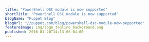 ```yaml
---
title: "PowerShell DSC module is now supported"
shortTitle: "PowerShell DSC module is now supported"
blogName: "Puppet Blog"
blogUrl: "//puppet.com/blog/powershell-dsc-module-now-supported"
featureImage: img/logo_tagline_background.png
published: 2016-01-20T14:13:06-04:00
---
```

